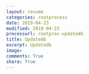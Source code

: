 ```yaml
---
layout: resume
categories: rootprocess
date: 2019-04-23
modified: 2019-04-23
processurl: rootproc-updatedb
title: Updatedb
excerpt: Updatedb
image: 
comments: True
share: True
---
```

